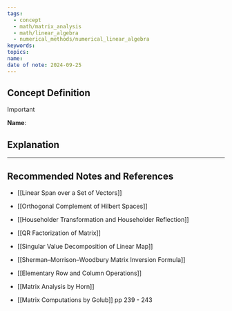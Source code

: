 ```yaml
---
tags:
  - concept
  - math/matrix_analysis
  - math/linear_algebra
  - numerical_methods/numerical_linear_algebra
keywords: 
topics: 
name: 
date of note: 2024-09-25
---
```


## Concept Definition

>[!important]
>**Name**: 



## Explanation





-----------
##  Recommended Notes and References


- [[Linear Span over a Set of Vectors]]
- [[Orthogonal Complement of Hilbert Spaces]]

- [[Householder Transformation and Householder Reflection]]
- [[QR Factorization of Matrix]]
- [[Singular Value Decomposition of Linear Map]]

- [[Sherman–Morrison–Woodbury Matrix Inversion Formula]]

- [[Elementary Row and Column Operations]]

- [[Matrix Analysis by Horn]]
- [[Matrix Computations by Golub]] pp 239 - 243